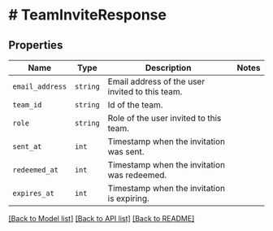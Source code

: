 # # TeamInviteResponse



## Properties

Name | Type | Description | Notes
------------ | ------------- | ------------- | -------------
| `email_address` | ```string``` |  Email address of the user invited to this team.  |  |
| `team_id` | ```string``` |  Id of the team.  |  |
| `role` | ```string``` |  Role of the user invited to this team.  |  |
| `sent_at` | ```int``` |  Timestamp when the invitation was sent.  |  |
| `redeemed_at` | ```int``` |  Timestamp when the invitation was redeemed.  |  |
| `expires_at` | ```int``` |  Timestamp when the invitation is expiring.  |  |

[[Back to Model list]](../../README.md#models) [[Back to API list]](../../README.md#endpoints) [[Back to README]](../../README.md)
